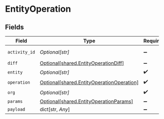 # EntityOperation


## Fields

| Field                                                                                            | Type                                                                                             | Required                                                                                         | Description                                                                                      | Example                                                                                          |
| ------------------------------------------------------------------------------------------------ | ------------------------------------------------------------------------------------------------ | ------------------------------------------------------------------------------------------------ | ------------------------------------------------------------------------------------------------ | ------------------------------------------------------------------------------------------------ |
| `activity_id`                                                                                    | *Optional[str]*                                                                                  | :heavy_minus_sign:                                                                               | See https://github.com/ulid/spec                                                                 | 01F130Q52Q6MWSNS8N2AVXV4JN                                                                       |
| `diff`                                                                                           | [Optional[shared.EntityOperationDiff]](undefined/models/shared/entityoperationdiff.md)           | :heavy_minus_sign:                                                                               | N/A                                                                                              |                                                                                                  |
| `entity`                                                                                         | *Optional[str]*                                                                                  | :heavy_check_mark:                                                                               | N/A                                                                                              |                                                                                                  |
| `operation`                                                                                      | [Optional[shared.EntityOperationOperation]](undefined/models/shared/entityoperationoperation.md) | :heavy_check_mark:                                                                               | N/A                                                                                              |                                                                                                  |
| `org`                                                                                            | *Optional[str]*                                                                                  | :heavy_check_mark:                                                                               | N/A                                                                                              | 123                                                                                              |
| `params`                                                                                         | [Optional[shared.EntityOperationParams]](undefined/models/shared/entityoperationparams.md)       | :heavy_minus_sign:                                                                               | N/A                                                                                              |                                                                                                  |
| `payload`                                                                                        | dict[str, *Any*]                                                                                 | :heavy_minus_sign:                                                                               | N/A                                                                                              |                                                                                                  |